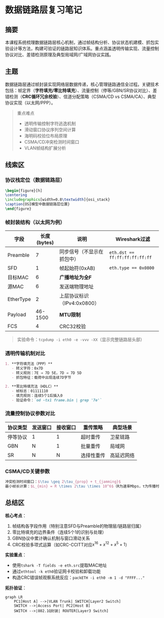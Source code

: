 # 数据链路层复习笔记

## 摘要

本课程系统梳理数据链路层核心机制，通过帧结构分析、协议状态机建模、抓包实验设计等方法，构建可验证的链路层知识体系。重点涵盖透明传输实现、流量控制协议对比、差错检测原理及典型局域网/广域网协议实践。

## 主题

数据链路层通过帧封装实现网络层数据传递，核心管理链路通信全过程。关键技术包括：帧定界（**字符填充/零比特填充**）、流量控制（停等/GBN/SR协议对比）、差错检测（**CRC循环冗余校验**）、信道分配策略（CSMA/CD vs CSMA/CA）、典型协议实现（以太网/PPP）。

> 重点难点
>
> - 透明传输控制字符逃逸机制
> - 滑动窗口协议序列空间计算
> - 海明码校验位布局原理
> - CSMA/CD冲突检测时间窗口
> - VLAN帧结构扩展分析

## 线索区

### 协议栈定位（数据链路层）
```latex
\begin{figure}[h]
\centering
\includegraphics[width=0.8\textwidth]{osi_stack}
\caption{OSI模型中数据链路层位置}
\end{figure}
```

### 帧封装结构（以太网为例）
| 字段         | 长度(bytes) | 说明                          | Wireshark过滤        |
|--------------|-------------|-----------------------------|----------------------|
| Preamble      | 7           | 同步信号（不显示在抓包中）         | `eth.dst == ff:ff:ff:ff:ff:ff` |
| SFD           | 1           | 帧起始符(0xAB)                | `eth.type == 0x0800` |
| 目标MAC       | 6           | **广播地址为全F**              |                      |
| 源MAC         | 6           | 发送端物理地址                  |                      |
| EtherType     | 2           | 上层协议标识（IPv4:0x0800）     |                      |
| Payload       | 46-1500     | **MTU限制**                  |                      |
| FCS           | 4           | CRC32校验                    |                      |

> 实验命令：`tcpdump -i eth0 -e -vvv -XX`（显示完整链路层头部）

### 透明传输机制对比
```markdown
1. **字符填充法（PPP）**
   - 转义字符：0x7D
   - 转义规则：7E → 7D 5E，7D → 7D 5D
   - 抓包特征：载荷中出现连续7D字节

2. **零比特填充法（HDLC）**
   - 帧标志：01111110
   - 填充规则：连续5个1后插入0
   - 验证命令：`od -tx1 frame.bin | grep '7e'`
```

### 流量控制协议参数对比
| 协议类型 | 发送窗口 | 接收窗口 | 重传策略          | 典型场景       |
|----------|----------|----------|-------------------|----------------|
| 停等协议 | 1        | 1        | 超时重传          | 卫星链路       |
| GBN      | N        | 1        | 批量重传          | 局域网         |
| SR       | N        | N        | 选择性重传        | 高延迟网络     |

### CSMA/CD关键参数
```latex
冲突检测时间窗口：$\tau \geq 2\tau_{prop} + t_{jamming}$
最小帧长计算：$L_{min} = R \times 2\tau \times 10^6$（R为速率Mbps，τ为传播时延μs）
```

## 总结区

**核心考点**：
1. 帧结构各字段作用（特别注意SFD与Preamble的物理层/链路层归属）
2. 零比特填充的边界条件（连续5个1的识别与处理）
3. GBN协议中累计确认机制与窗口滑动关系
4. CRC校验多项式运算（如CRC-CCITT对应$x^{16}+x^{12}+x^5+1$）

**实验重点**：
- 使用`tshark -T fields -e eth.src`提取MAC地址
- 通过`ethtool -k eth0`验证网卡校验和卸载功能
- 构造CRC错误帧观察系统反应：`packETH -i eth0 -m 1 -d "FFFF..."`

**拓扑验证**：
```mermaid
graph LR
    PC1[Host A] -->|VLAN Trunk| SWITCH[Layer2 Switch]
    SWITCH -->|Access Port| PC2[Host B]
    SWITCH -->|802.1Q封装| ROUTER[Layer3 Switch]
```